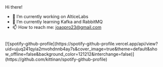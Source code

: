 <!--
**ryzenboi98/ryzenboi98** is a ✨ _special_ ✨ repository because its `README.md` (this file) appears on your GitHub profile.

Here are some ideas to get you started:
-->

Hi there!

- 🔭 I’m currently working on AlticeLabs
- 🌱 I’m currently learning Kafka and RabbitMQ
- 📫 How to reach me: joaopro23@gmail.com

<br/>
[![spotify-github-profile](https://spotify-github-profile.vercel.app/api/view?uid=ujuq241qyia2mvohdnnb4ay7s&cover_image=true&theme=default&show_offline=false&background_color=121212&interchange=false)](https://github.com/kittinan/spotify-github-profile)
